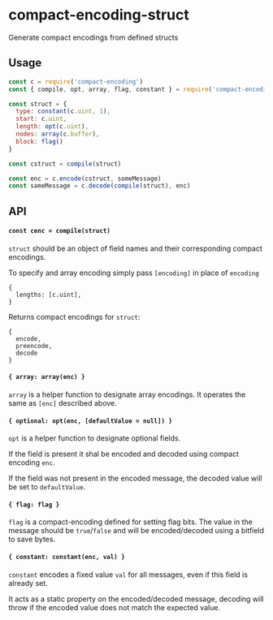 # compact-encoding-struct

Generate compact encodings from defined structs

## Usage
```js
const c = require('compact-encoding')
const { compile, opt, array, flag, constant } = require('compact-encoding-struct')

const struct = {
  type: constant(c.uint, 1),
  start: c.uint,
  length: opt(c.uint),
  nodes: array(c.buffer),
  block: flag()
}

const cstruct = compile(struct)

const enc = c.encode(cstruct, someMessage)
const sameMessage = c.decode(compile(struct), enc)
```

## API

#### `const cenc = compile(struct)`

`struct` should be an object of field names and their corresponding compact encodings.

To specify and array encoding simply pass `[encoding]` in place of `encoding`
```
{
  lengths: [c.uint],
}
```

Returns compact encodings for `struct`:
```
{
  encode,
  preencode,
  decode
}
```

#### `{ array: array(enc) }`

`array` is a helper function to designate array encodings. It operates the same as `[enc]` described above.

#### `{ optional: opt(enc, [defaultValue = null]) }`

`opt` is a helper function to designate optional fields. 

If the field is present it shal be encoded and decoded using compact encoding `enc`.

If the field was not present in the encoded message, the decoded value will be set to `defaultValue`.

#### `{ flag: flag }`

`flag` is a compact-encoding defined for setting flag bits. The value in the message should be `true`/`false` and will be encoded/decoded using a bitfield to save bytes.

#### `{ constant: constant(enc, val) }`

`constant` encodes a fixed value `val` for all messages, even if this field is already set.

It acts as a static property on the encoded/decoded message, decoding will throw if the encoded value does not match the expected value.
